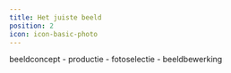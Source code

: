 ```yaml
---
title: Het juiste beeld
position: 2
icon: icon-basic-photo
---
```


beeldconcept - productie - fotoselectie - beeldbewerking